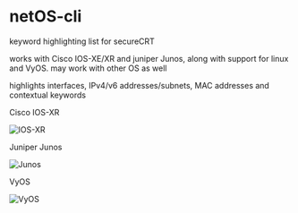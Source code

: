 # netOS-cli
keyword highlighting list for secureCRT

works with Cisco IOS-XE/XR and juniper Junos, along with support for linux and VyOS.
may work with other OS as well

highlights interfaces, IPv4/v6 addresses/subnets, MAC addresses and contextual keywords

Cisco IOS-XR

![IOS-XR](https://i.imgur.com/LaJmjfe.png)

Juniper Junos

![Junos](https://i.imgur.com/cNxhFHS.png)

VyOS

![VyOS](https://i.imgur.com/7TwiqwU.png)
